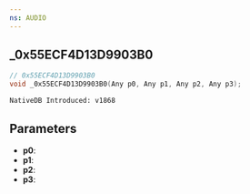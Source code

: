 ```yaml
---
ns: AUDIO
---
```

## _0x55ECF4D13D9903B0

```c
// 0x55ECF4D13D9903B0
void _0x55ECF4D13D9903B0(Any p0, Any p1, Any p2, Any p3);
```

```
NativeDB Introduced: v1868
```

## Parameters
* **p0**:
* **p1**:
* **p2**:
* **p3**:
